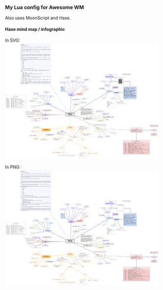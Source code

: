 ### My Lua config for Awesome WM

Also uses MoonScript and Haxe.

#### Haxe mind map / infographic

In SVG:
![](./haxemindmap.svg)

In PNG:
![](./haxemindmap.png)
